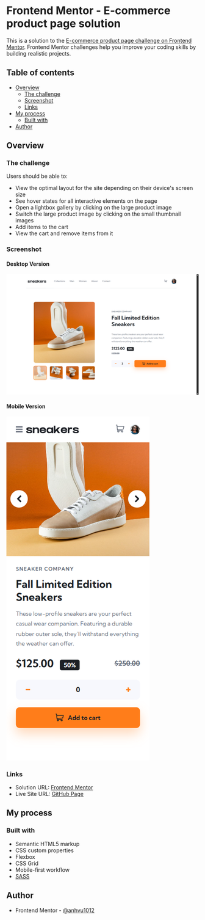 # Frontend Mentor - E-commerce product page solution

This is a solution to the [E-commerce product page challenge on Frontend Mentor](https://www.frontendmentor.io/challenges/ecommerce-product-page-UPsZ9MJp6). Frontend Mentor challenges help you improve your coding skills by building realistic projects.

## Table of contents

- [Overview](#overview)
  - [The challenge](#the-challenge)
  - [Screenshot](#screenshot)
  - [Links](#links)
- [My process](#my-process)
  - [Built with](#built-with)
- [Author](#author)

## Overview

### The challenge

Users should be able to:

- View the optimal layout for the site depending on their device's screen size
- See hover states for all interactive elements on the page
- Open a lightbox gallery by clicking on the large product image
- Switch the large product image by clicking on the small thumbnail images
- Add items to the cart
- View the cart and remove items from it

### Screenshot

#### Desktop Version

![](solutions/desktop_solution.png)

#### Mobile Version

![](solutions/mobile_solution.png)

### Links

- Solution URL: [Frontend Mentor]()
- Live Site URL: [GitHub Page]()

## My process

### Built with

- Semantic HTML5 markup
- CSS custom properties
- Flexbox
- CSS Grid
- Mobile-first workflow
- [SASS](https://sass-lang.com/)

## Author

- Frontend Mentor - [@anhvu1012](https://www.frontendmentor.io/profile/anhvu1012)
